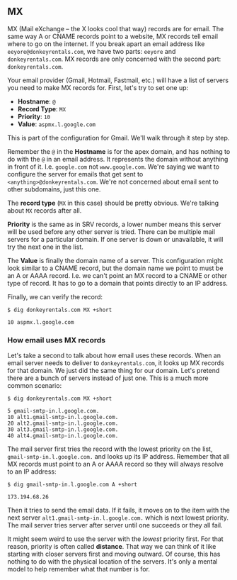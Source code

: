 ## MX

MX (Mail eXchange – the X looks cool that way) records are for email. The same way A or CNAME records point to a website, MX records tell email where to go on the internet. If you break apart an email address like `eeyore@donkeyrentals.com`, we have two parts: `eeyore` and `donkeyrentals.com`. MX records are only concerned with the second part: `donkeyrentals.com`.

Your email provider (Gmail, Hotmail, Fastmail, etc.) will have a list of servers you need to make MX records for. First, let's try to set one up:

* **Hostname**: `@`
* **Record Type**: `MX`
* **Priority**: `10`
* **Value**: `aspmx.l.google.com`

This is part of the configuration for Gmail. We'll walk through it step by step.

Remember the `@` in the **Hostname** is for the apex domain, and has nothing to do with the `@` in an email address. It represents the domain without anything in front of it. I.e. `google.com` not `www.google.com`. We're saying we want to configure the server for emails that get sent to `<anything>@donkeyrentals.com`. We're not concerned about email sent to other subdomains, just this one.

The **record type** (`MX` in this case) should be pretty obvious. We're talking about `MX` records after all.

**Priority** is the same as in SRV records, a lower number means this server will be used before any other server is tried. There can be multiple mail servers for a particular domain. If one server is down or unavailable, it will try the next one in the list.

The **Value** is finally the domain name of a server. This configuration might look similar to a CNAME record, but the domain name we point to must be an A or AAAA record. I.e. we can't point an MX record to a CNAME or other type of record. It has to go to a domain that points directly to an IP address.

Finally, we can verify the record:

```shell
$ dig donkeyrentals.com MX +short

10 aspmx.l.google.com
```

### How email uses MX records

Let's take a second to talk about how email uses these records. When an email server needs to deliver to `donkeyrentals.com`, it looks up MX records for that domain. We just did the same thing for our domain. Let's pretend there are a bunch of servers instead of just one. This is a much more common scenario:

```shell
$ dig donkeyrentals.com MX +short

5 gmail-smtp-in.l.google.com.
10 alt1.gmail-smtp-in.l.google.com.
20 alt2.gmail-smtp-in.l.google.com.
30 alt3.gmail-smtp-in.l.google.com.
40 alt4.gmail-smtp-in.l.google.com.
```

The mail server first tries the record with the lowest priority on the list, `gmail-smtp-in.l.google.com.` and looks up its IP address. Remember that all MX records must point to an A or AAAA record so they will always resolve to an IP address:

```
$ dig gmail-smtp-in.l.google.com A +short

173.194.68.26
```

Then it tries to send the email data. If it fails, it moves on to the item with the next server `alt1.gmail-smtp-in.l.google.com.` which is next lowest priority. The mail server tries server after server until one succeeds or they all fail.

It might seem weird to use the server with the _lowest_ priority first. For that reason, priority is often called **distance**. That way we can think of it like starting with closer servers first and moving outward. Of course, this has nothing to do with the physical location of the servers. It's only a mental model to help remember what that number is for.
